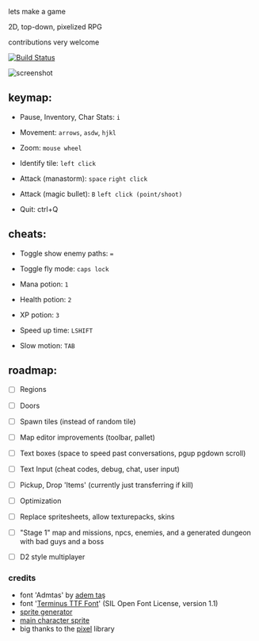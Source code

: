 lets make a game

2D, top-down, pixelized RPG

contributions very welcome 

[![Build Status](https://travis-ci.org/aerth/rpg.svg?branch=master)](https://travis-ci.org/aerth/rpg)

![screenshot](https://raw.githubusercontent.com/aerth/rpg/master/doc/screenshot.png)


## keymap:

  * Pause, Inventory, Char Stats: `i`
  
  * Movement: `arrows`, `asdw`, `hjkl`

  * Zoom: `mouse wheel`

  * Identify tile: `left click`

  * Attack (manastorm): `space` `right click`

  * Attack (magic bullet): `B` `left click (point/shoot)`

  * Quit: ctrl+Q

## cheats:

  * Toggle show enemy paths: `=`

  * Toggle fly mode: `caps lock`

  * Mana potion: `1`

  * Health potion: `2`

  * XP potion: `3`

  * Speed up time: `LSHIFT`

  * Slow motion: `TAB`

## roadmap:

  * [ ] Regions

  * [ ] Doors

  * [ ] Spawn tiles (instead of random tile)

  * [ ] Map editor improvements (toolbar, pallet)
 
  * [ ] Text boxes (space to speed past conversations, pgup pgdown scroll)
  
  * [ ] Text Input (cheat codes, debug, chat, user input)

  * [ ] Pickup, Drop 'Items' (currently just transferring if kill)

  * [ ] Optimization

  * [ ] Replace spritesheets, allow texturepacks, skins

  * [ ] "Stage 1" map and missions, npcs, enemies, and a generated dungeon with bad guys and a boss

  * [ ] D2 style multiplayer


### credits

  * font 'Admtas' by [adem taş](http://www.dafont.com/profile.php?user=980017)
  * font '[Terminus TTF Font](http://files.ax86.net/terminus-ttf/)' (SIL Open Font License, version 1.1)
  * [sprite generator](http://gaurav.munjal.us/Universal-LPC-Spritesheet-Character-Generator/)
  * [main character sprite](http://mmorpgmakerxb.com/p/characters-sprites-generator)
  * big thanks to the [pixel](https://github.com/faiface/pixel) library

